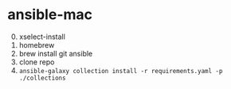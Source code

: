 # ansible-mac

0. xselect-install
1. homebrew
2. brew install git ansible
3. clone repo
4. `ansible-galaxy collection install -r requirements.yaml -p ./collections`

